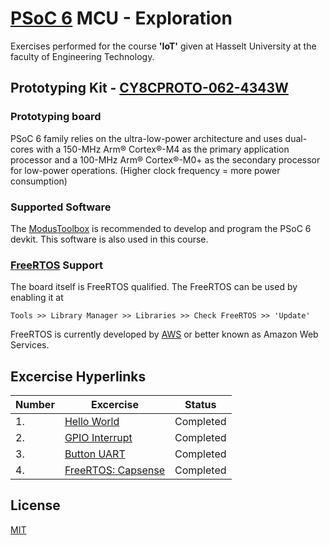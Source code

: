 # [PSoC 6](https://www.cypress.com/products/psoc-6-microcontrollers-32-bit-arm-cortex-m4m0) MCU - Exploration
Exercises performed for the course **'IoT'** given at Hasselt University at the faculty of Engineering Technology.

## Prototyping Kit - [CY8CPROTO-062-4343W](https://www.cypress.com/documentation/development-kitsboards/psoc-6-wi-fi-bt-prototyping-kit-cy8cproto-062-4343w)
### Prototyping board
PSoC 6 family relies on the ultra-low-power architecture and uses dual-cores with a 150-MHz Arm® Cortex®-M4 as the primary application processor and a 100-MHz Arm® Cortex®-M0+ as the secondary processor for low-power operations. (Higher clock frequency = more power consumption)

### Supported Software
The [ModusToolbox](https://www.cypress.com/products/modustoolbox) is recommended to develop and program the PSoC 6 devkit. This software is also used in this course.

### [FreeRTOS](https://www.freertos.org/) Support
The board itself is FreeRTOS qualified. The FreeRTOS can be used by enabling it at 

```Tools >> Library Manager >> Libraries >> Check FreeRTOS >> 'Update'```

FreeRTOS is currently developed by [AWS](https://aws.amazon.com/) or better known as Amazon Web Services.

## Excercise Hyperlinks
| Number | Excercise | Status |
| --- | --- | --- |
| 1. | [Hello World](https://github.com/Bram-Pl/PSoC-6-Exploration/tree/main/1_PSoC6_HelloWorld) | Completed |
| 2. | [GPIO Interrupt](https://github.com/Bram-Pl/PSoC-6-Exploration/tree/main/2_PSoC6_GPIOInterrupt) | Completed |
| 3. | [Button UART](https://github.com/Bram-Pl/PSoC-6-Exploration/tree/main/3_PSoC6_ButtonUART) | Completed |
| 4. | [FreeRTOS: Capsense](https://github.com/Bram-Pl/PSoC-6-Exploration/tree/main/4_PSoC6_FreeRTOS) | Completed |

## License
[MIT](https://choosealicense.com/licenses/mit/)